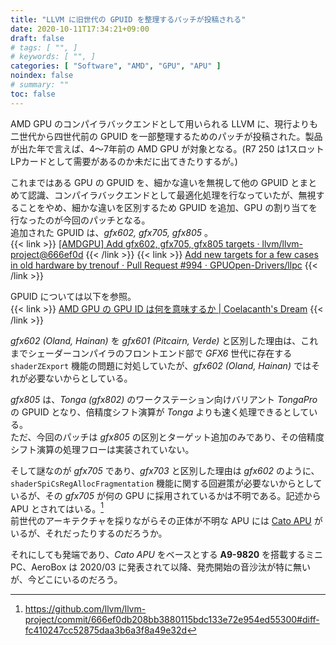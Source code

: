 ```yaml
---
title: "LLVM に旧世代の GPUID を整理するパッチが投稿される"
date: 2020-10-11T17:34:21+09:00
draft: false
# tags: [ "", ]
# keywords: [ "", ]
categories: [ "Software", "AMD", "GPU", "APU" ]
noindex: false
# summary: ""
toc: false
---
```


AMD GPU のコンパイラバックエンドとして用いられる LLVM に、現行よりも二世代から四世代前の GPUID を一部整理するためのパッチが投稿された。製品が出た年で言えば、4〜7年前の AMD GPU が対象となる。(R7 250 は1スロットLPカードとして需要があるのか未だに出てきたりするが。)  

これまではある GPU の GPUID を、細かな違いを無視して他の GPUID とまとめて認識、コンパイラバックエンドとして最適化処理を行なっていたが、無視することをやめ、細かな違いを区別するため GPUID を追加、GPU の割り当てを行なったのが今回のパッチとなる。  
追加された GPUID は、*gfx602, gfx705, gfx805* 。  
{{< link >}} [[AMDGPU] Add gfx602, gfx705, gfx805 targets · llvm/llvm-project@666ef0d](https://github.com/llvm/llvm-project/commit/666ef0db208bb3880115bdc133e72e954ed55300) {{< /link >}}
{{< link >}} [Add new targets for a few cases in old hardware by trenouf · Pull Request #994 · GPUOpen-Drivers/llpc](https://github.com/GPUOpen-Drivers/llpc/pull/994) {{< /link >}}

GPUID については以下を参照。  
{{< link >}} [AMD GPU の GPU ID は何を意味するか | Coelacanth's Dream](/posts/2020/06/22/amdgpu-gpuid-mean/) {{< /link >}}

*gfx602 (Oland, Hainan)* を *gfx601 (Pitcairn, Verde)* と区別した理由は、これまでシェーダーコンパイラのフロントエンド部で *GFX6* 世代に存在する `shaderZExport` 機能の問題に対処していたが、*gfx602 (Oland, Hainan)* ではそれが必要ないからとしている。  

*gfx805* は、*Tonga (gfx802)* のワークステーション向けバリアント *TongaPro* の GPUID となり、倍精度シフト演算が *Tonga* よりも速く処理できるとしている。  
ただ、今回のパッチは *gfx805* の区別とターゲット追加のみであり、その倍精度シフト演算の処理フローは実装されていない。  

そして謎なのが *gfx705* であり、*gfx703* と区別した理由は *gfx602* のように、`shaderSpiCsRegAllocFragmentation` 機能に関する回避策が必要ないからとしているが、その *gfx705* が何の GPU に採用されているかは不明である。記述から APU とされてはいる。[^gfx705-unknown]  
前世代のアーキテクチャを採りながらその正体が不明な APU には [Cato APU](/tags/cato) がいるが、それだったりするのだろうか。  

それにしても発端であり、*Cato APU* をベースとする **A9-9820** を搭載するミニPC、AeroBox は 2020/03 に発表されて以降、発売開始の音沙汰が特に無いが、今どこにいるのだろう。  

[^gfx705-unknown]: <https://github.com/llvm/llvm-project/commit/666ef0db208bb3880115bdc133e72e954ed55300#diff-fc410247cc52875daa3b6a3f8a49e32d>
